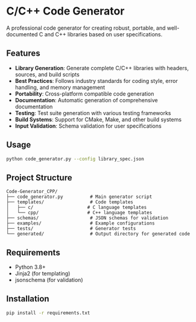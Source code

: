 # C/C++ Code Generator

A professional code generator for creating robust, portable, and well-documented C and C++ libraries based on user specifications.

## Features

- **Library Generation**: Generate complete C/C++ libraries with headers, sources, and build scripts
- **Best Practices**: Follows industry standards for coding style, error handling, and memory management
- **Portability**: Cross-platform compatible code generation
- **Documentation**: Automatic generation of comprehensive documentation
- **Testing**: Test suite generation with various testing frameworks
- **Build Systems**: Support for CMake, Make, and other build systems
- **Input Validation**: Schema validation for user specifications

## Usage

```bash
python code_generator.py --config library_spec.json
```

## Project Structure

```
Code-Generator_CPP/
├── code_generator.py          # Main generator script
├── templates/                 # Code templates
│   ├── c/                    # C language templates
│   └── cpp/                  # C++ language templates
├── schemas/                   # JSON schemas for validation
├── examples/                  # Example configurations
├── tests/                     # Generator tests
└── generated/                 # Output directory for generated code
```

## Requirements

- Python 3.8+
- Jinja2 (for templating)
- jsonschema (for validation)

## Installation

```bash
pip install -r requirements.txt
```
